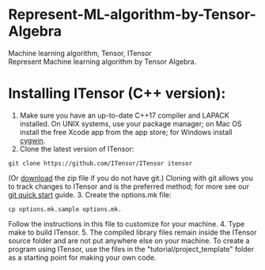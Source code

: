 # Represent-ML-algorithm-by-Tensor-Algebra
Machine learning algorithm, Tensor, ITensor   
Represent Machine learning algorithm by Tensor Algebra.
# Installing ITensor (C++ version):

1. Make sure you have an up-to-date C++17 compiler and LAPACK installed. On UNIX systems, use your package manager; on Mac OS install the free Xcode app from the app store; for Windows install [cygwin](https://www.cygwin.com/).
2. Clone the latest version of ITensor:
```
git clone https://github.com/ITensor/ITensor itensor
```
(Or [download](https://github.com/ITensor/ITensor/archive/v3.zip) the zip file if you do not have git.)
Cloning with git allows you to track changes to ITensor and is the preferred method; for more see our [git quick start](http://itensor.org/docs.cgi?vers=cppv3&page=tutorials/git) guide.
3. Create the options.mk file:
```
cp options.mk.sample options.mk.
```
Follow the instructions in this file to customize for your machine.
4. Type make to build ITensor.
5. The compiled library files remain inside the ITensor source folder and are not put anywhere else on your machine. To create a program using ITensor, use the files in the "tutorial/project_template" folder as a starting point for making your own code.
